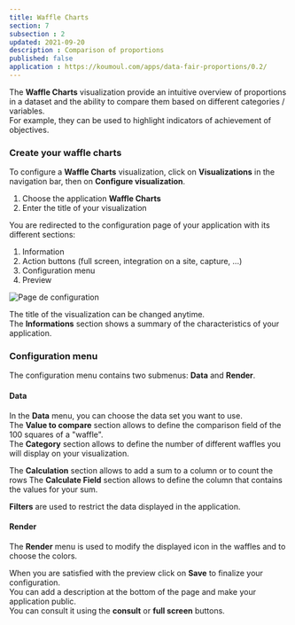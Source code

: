 ```yaml
---
title: Waffle Charts
section: 7
subsection : 2
updated: 2021-09-20
description : Comparison of proportions
published: false
application : https://koumoul.com/apps/data-fair-proportions/0.2/
---
```


The **Waffle Charts** visualization provide an intuitive overview of proportions in a dataset and the ability to compare them based on different categories / variables.  
For example, they can be used to highlight indicators of achievement of objectives.

### Create your waffle charts

To configure a **Waffle Charts** visualization, click on **Visualizations** in the navigation bar, then on **Configure visualization**.  

1. Choose the application **Waffle Charts**
2. Enter the title of your visualization

<p>
</p>

You are redirected to the configuration page of your application with its different sections:  

1. Information
2. Action buttons (full screen, integration on a site, capture, ...)
3. Configuration menu
4. Preview

![Page de configuration](./images/user-guide/proportion-config.jpg)

The title of the visualization can be changed anytime.  
The **Informations** section shows a summary of the characteristics of your application.

### Configuration menu

The configuration menu contains two submenus: **Data** and **Render**.

#### Data

In the **Data** menu, you can choose the data set you want to use.  
The **Value to compare** section allows to define the comparison field of the 100 squares of a "waffle".  
The **Category** section allows to define the number of different waffles you will display on your visualization.

The **Calculation** section allows to add a sum to a column or to count the rows
The **Calculate Field** section allows to define the column that contains the values ​​for your sum.  

**Filters** are used to restrict the data displayed in the application.

#### Render

The **Render** menu is used to modify the displayed icon in the waffles and to choose the colors.

When you are satisfied with the preview click on **Save** to finalize your configuration.  
You can add a description at the bottom of the page and make your application public.  
You can consult it using the **consult** or **full screen** buttons.

